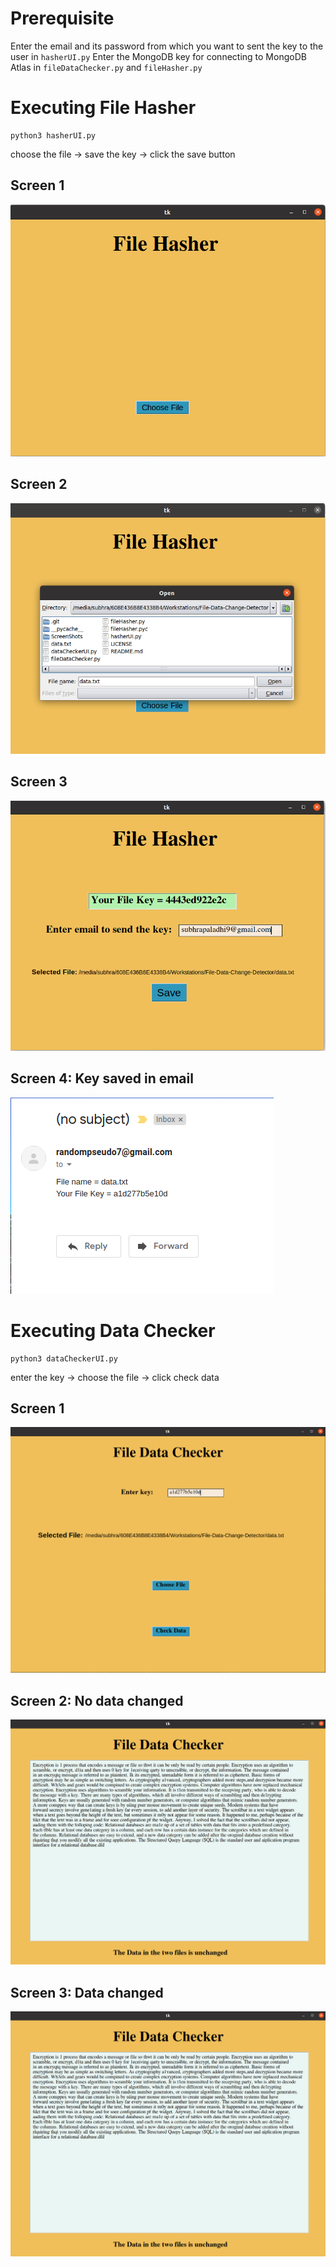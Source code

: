 # Prerequisite
Enter the email and its password from which you want to sent the key to the user in ```hasherUI.py```
Enter the MongoDB key for connecting to MongoDB Atlas in ```fileDataChecker.py``` and ```fileHasher.py```

# Executing File Hasher
```
python3 hasherUI.py
```
choose the file &rarr; save the key &rarr; click the save button

## Screen 1
![Screen 1](./ScreenShots/hasher1.png)

## Screen 2
![Screen 2](./ScreenShots/hasher2.png)

## Screen 3
![Screen 3](./ScreenShots/hasher3.png)

## Screen 4: Key saved in email
![Screen 4](./ScreenShots/hasher4.png)


# Executing Data Checker

```
python3 dataCheckerUI.py
```
enter the key &rarr; choose the file &rarr; click check data

## Screen 1
![Screen 1](./ScreenShots/dataChecker1.png)

## Screen 2: No data changed
![Screen 2](./ScreenShots/dataChecker2.png)

## Screen 3: Data changed
![Screen 3](./ScreenShots/dataChecker2.png)
